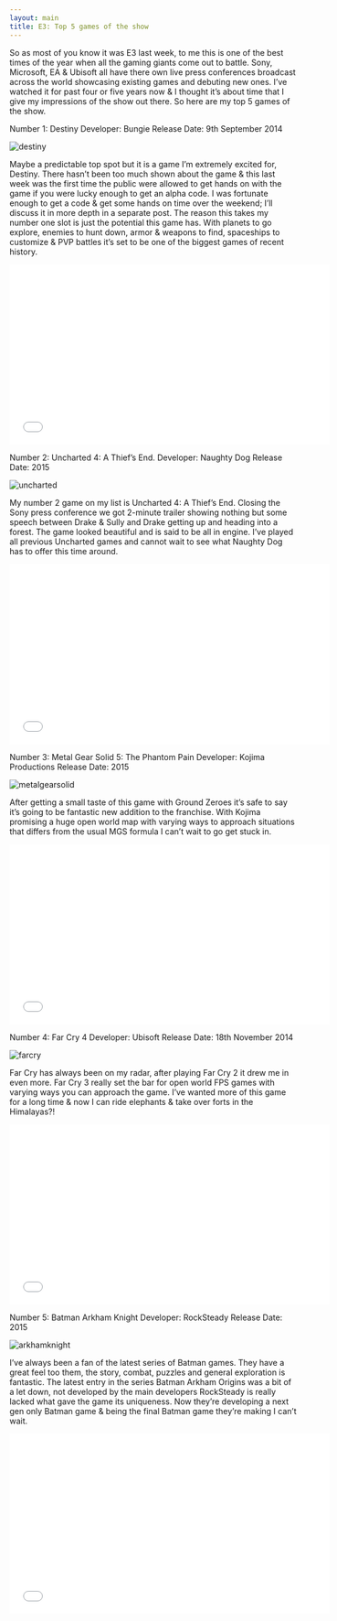 ```yaml
---
layout: main
title: E3: Top 5 games of the show
---
```


So as most of you know it was E3 last week, to me this is one of the best times of the year when all the gaming giants come out to battle. Sony, Microsoft, EA & Ubisoft all have there own live press conferences broadcast across the world showcasing existing games and debuting new ones. I’ve watched it for past four or five years now & I thought it’s about time that I give my impressions of the show out there. So here are my top 5 games of the show.

Number 1: Destiny
Developer: Bungie
Release Date: 9th September 2014

![destiny]

[destiny]: ../img/posts/e3/destiny.jpg

Maybe a predictable top spot but it is a game I’m extremely excited for, Destiny. There hasn’t been too much shown about the game & this last week was the first time the public were allowed to get hands on with the game if you were lucky enough to get an alpha code. I was fortunate enough to get a code & get some hands on time over the weekend; I’ll discuss it in more depth in a separate post. The reason this takes my number one slot is just the potential this game has. With planets to go explore, enemies to hunt down, armor & weapons to find, spaceships to customize & PVP battles it’s set to be one of the biggest games of recent history.

<iframe width="560" height="315" src="//www.youtube.com/embed/LIxxsw7TNd4" frameborder="0" allowfullscreen></iframe>

Number 2: Uncharted 4: A Thief’s End.
Developer: Naughty Dog
Release Date: 2015

![uncharted]

[uncharted]: ../img/posts/e3/uncharted.jpg

My number 2 game on my list is Uncharted 4: A Thief’s End. Closing the Sony press conference we got 2-minute trailer showing nothing but some speech between Drake & Sully and Drake getting up and heading into a forest. The game looked beautiful and is said to be all in engine. I’ve played all previous Uncharted games and cannot wait to see what Naughty Dog has to offer this time around.

<iframe width="560" height="315" src="//www.youtube.com/embed/y1Rx-Bbht5E?list=PLol_ykYs3OQ6Dg5Iexo7xxvmCntZViEW0" frameborder="0" allowfullscreen></iframe>

Number 3: Metal Gear Solid 5: The Phantom Pain
Developer: Kojima Productions
Release Date: 2015

![metalgearsolid]

[metalgearsolid]: ../img/posts/e3/mgstpp.jpg

After getting a small taste of this game with Ground Zeroes it’s safe to say it’s going to be fantastic new addition to the franchise. With Kojima promising a huge open world map with varying ways to approach situations that differs from the usual MGS formula I can’t wait to go get stuck in.

<iframe width="560" height="315" src="//www.youtube.com/embed/yfoPfF2u1to" frameborder="0" allowfullscreen></iframe>

Number 4: Far Cry 4
Developer: Ubisoft
Release Date: 18th November 2014

![farcry]

[farcry]: ../img/posts/e3/fc4.png

Far Cry has always been on my radar, after playing Far Cry 2 it drew me in even more. Far Cry 3 really set the bar for open world FPS games with varying ways you can approach the game. I’ve wanted more of this game for a long time & now I can ride elephants & take over forts in the Himalayas?!

<iframe width="560" height="315" src="//www.youtube.com/embed/TE69TPrkfcQ" frameborder="0" allowfullscreen></iframe>

Number 5: Batman Arkham Knight
Developer: RockSteady
Release Date: 2015

![arkhamknight]

[arkhamknight]: ../img/posts/e3/arkhamknight.jpg

I’ve always been a fan of the latest series of Batman games. They have a great feel too them, the story, combat, puzzles and general exploration is fantastic. The latest entry in the series Batman Arkham Origins was a bit of a let down, not developed by the main developers RockSteady is really lacked what gave the game its uniqueness. Now they’re developing a next gen only Batman game & being the final Batman game they’re making I can’t wait.

<iframe width="560" height="315" src="//www.youtube.com/embed/IBgpv0MPZ_E" frameborder="0" allowfullscreen></iframe>